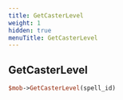 ```yaml
---
title: GetCasterLevel
weight: 1
hidden: true
menuTitle: GetCasterLevel
---
```

## GetCasterLevel
```perl
$mob->GetCasterLevel(spell_id)
```